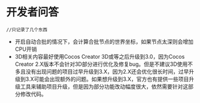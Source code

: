 # 开发者问答

`//只记录了几个东西`

* 开启自动合批的情况下，会计算合批节点的世界坐标，如果节点太深则会增加CPU开销
* 3D相关内容最好使用Cocos Creator 3D或等之后升级到3.0，因为Cocos Creator 2.X版本不会针对3D部分进行优化及修复bug。但是不建议3D使用不多且没有出现问题的项目过早升级到3.X，因为2.X还会优化很长时间，过早升级到3.X可能会出现额外的问题。如果想升级到3.X，官方也有提供一些项目升级工具来辅助项目升级，但是因为部分功能改动幅度很大，依然需要针对这部分修改代码。

